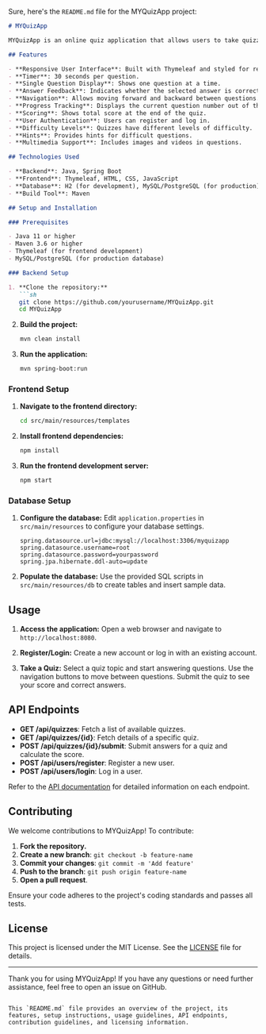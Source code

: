 Sure, here's the `README.md` file for the MYQuizApp project:

```markdown
# MYQuizApp

MYQuizApp is an online quiz application that allows users to take quizzes on various topics. The application presents questions one at a time, tracks user progress, and provides a final score with correct answers at the end. It includes a responsive UI, user registration/login, difficulty levels, hints, and multimedia elements.

## Features

- **Responsive User Interface**: Built with Thymeleaf and styled for responsiveness.
- **Timer**: 30 seconds per question.
- **Single Question Display**: Shows one question at a time.
- **Answer Feedback**: Indicates whether the selected answer is correct or incorrect.
- **Navigation**: Allows moving forward and backward between questions.
- **Progress Tracking**: Displays the current question number out of the total.
- **Scoring**: Shows total score at the end of the quiz.
- **User Authentication**: Users can register and log in.
- **Difficulty Levels**: Quizzes have different levels of difficulty.
- **Hints**: Provides hints for difficult questions.
- **Multimedia Support**: Includes images and videos in questions.

## Technologies Used

- **Backend**: Java, Spring Boot
- **Frontend**: Thymeleaf, HTML, CSS, JavaScript
- **Database**: H2 (for development), MySQL/PostgreSQL (for production)
- **Build Tool**: Maven

## Setup and Installation

### Prerequisites

- Java 11 or higher
- Maven 3.6 or higher
- Thymeleaf (for frontend development)
- MySQL/PostgreSQL (for production database)

### Backend Setup

1. **Clone the repository:**
   ```sh
   git clone https://github.com/yourusername/MYQuizApp.git
   cd MYQuizApp
   ```

2. **Build the project:**
   ```sh
   mvn clean install
   ```

3. **Run the application:**
   ```sh
   mvn spring-boot:run
   ```

### Frontend Setup

1. **Navigate to the frontend directory:**
   ```sh
   cd src/main/resources/templates
   ```

2. **Install frontend dependencies:**
   ```sh
   npm install
   ```

3. **Run the frontend development server:**
   ```sh
   npm start
   ```

### Database Setup

1. **Configure the database:**
   Edit `application.properties` in `src/main/resources` to configure your database settings.
   ```properties
   spring.datasource.url=jdbc:mysql://localhost:3306/myquizapp
   spring.datasource.username=root
   spring.datasource.password=yourpassword
   spring.jpa.hibernate.ddl-auto=update
   ```

2. **Populate the database:**
   Use the provided SQL scripts in `src/main/resources/db` to create tables and insert sample data.

## Usage

1. **Access the application:**
   Open a web browser and navigate to `http://localhost:8080`.

2. **Register/Login:**
   Create a new account or log in with an existing account.

3. **Take a Quiz:**
   Select a quiz topic and start answering questions. Use the navigation buttons to move between questions. Submit the quiz to see your score and correct answers.

## API Endpoints

- **GET /api/quizzes**: Fetch a list of available quizzes.
- **GET /api/quizzes/{id}**: Fetch details of a specific quiz.
- **POST /api/quizzes/{id}/submit**: Submit answers for a quiz and calculate the score.
- **POST /api/users/register**: Register a new user.
- **POST /api/users/login**: Log in a user.

Refer to the [API documentation](API_DOCUMENTATION.md) for detailed information on each endpoint.

## Contributing

We welcome contributions to MYQuizApp! To contribute:

1. **Fork the repository.**
2. **Create a new branch**: `git checkout -b feature-name`
3. **Commit your changes**: `git commit -m 'Add feature'`
4. **Push to the branch**: `git push origin feature-name`
5. **Open a pull request**.

Ensure your code adheres to the project's coding standards and passes all tests.

## License

This project is licensed under the MIT License. See the [LICENSE](LICENSE) file for details.

---

Thank you for using MYQuizApp! If you have any questions or need further assistance, feel free to open an issue on GitHub.
```

This `README.md` file provides an overview of the project, its features, setup instructions, usage guidelines, API endpoints, contribution guidelines, and licensing information.
